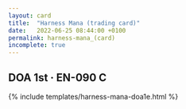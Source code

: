 ```yaml
---
layout: card
title:  "Harness Mana (trading card)"
date:   2022-06-25 08:44:00 +0100
permalink: harness-mana_(card)
incomplete: true
---
```


## DOA 1st &middot; EN-090 C

{% include templates/harness-mana-doa1e.html %}
